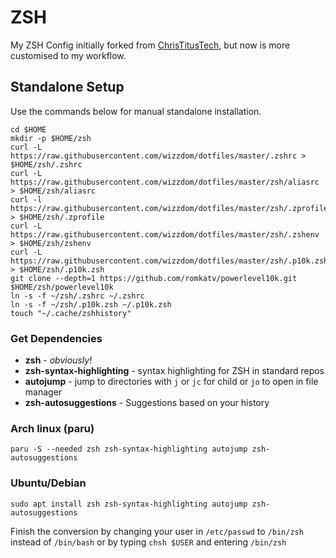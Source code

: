 # ZSH

My ZSH Config initially forked from [ChrisTitusTech](https://github.com/ChrisTitusTech/zsh), but now is more customised to my workflow.

## Standalone Setup
Use the commands below for manual standalone installation.
```
cd $HOME
mkdir -p $HOME/zsh
curl -L https://raw.githubusercontent.com/wizzdom/dotfiles/master/.zshrc > $HOME/zsh/.zshrc
curl -L https://raw.githubusercontent.com/wizzdom/dotfiles/master/zsh/aliasrc > $HOME/zsh/aliasrc
curl -l https://raw.githubusercontent.com/wizzdom/dotfiles/master/zsh/.zprofile > $HOME/zsh/.zprofile
curl -L https://raw.githubusercontent.com/wizzdom/dotfiles/master/zsh/.zshenv > $HOME/zsh/zshenv
curl -L https://raw.githubusercontent.com/wizzdom/dotfiles/master/zsh/.p10k.zsh > $HOME/zsh/.p10k.zsh
git clone --depth=1 https://github.com/romkatv/powerlevel10k.git $HOME/zsh/powerlevel10k
ln -s -f ~/zsh/.zshrc ~/.zshrc
ln -s -f ~/zsh/.p10k.zsh ~/.p10k.zsh
touch "~/.cache/zshhistory"
```

### Get Dependencies

- **zsh** - _obviously!_
- **zsh-syntax-highlighting** - syntax highlighting for ZSH in standard repos
- **autojump** - jump to directories with `j` or `jc` for child or `jo` to open in file manager
- **zsh-autosuggestions** - Suggestions based on your history

### Arch linux (paru)

```
paru -S --needed zsh zsh-syntax-highlighting autojump zsh-autosuggestions
```

### Ubuntu/Debian

```
sudo apt install zsh zsh-syntax-highlighting autojump zsh-autosuggestions
```

Finish the conversion by changing your user in `/etc/passwd` to `/bin/zsh` instead of `/bin/bash` or by typing `chsh $USER` and entering `/bin/zsh`
